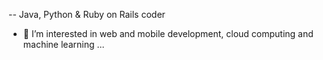<!-- 👋 Hi, I’m @ky90 -->
-- Java, Python & Ruby on Rails coder
- 👀 I’m interested in web and mobile development, cloud computing and machine learning ...
<!-- - 🌱 I’m currently learning ... -->
<!-- - 💞️ I’m looking to collaborate on ... -->
<!-- -📫 How to reach me ... -->

<!---
ky90/ky90 is a ✨ special ✨ repository because its `README.md` (this file) appears on your GitHub profile.
You can click the Preview link to take a look at your changes.
--->
